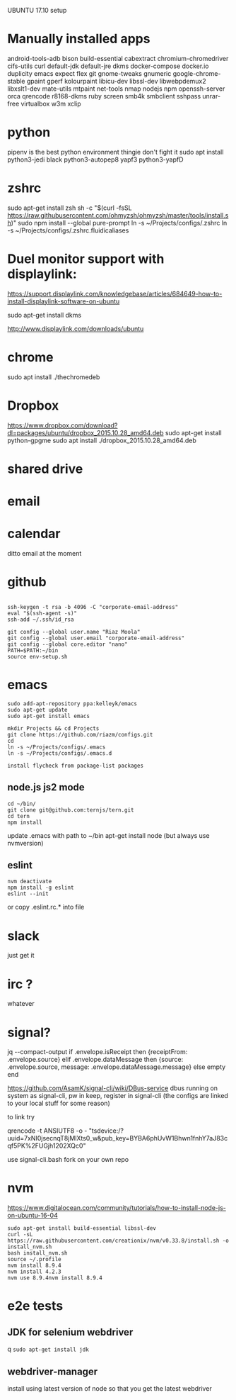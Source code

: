 UBUNTU 17.10 setup

# Manually installed apps
android-tools-adb bison build-essential cabextract chromium-chromedriver cifs-utils curl default-jdk default-jre dkms docker-compose docker.io duplicity emacs expect flex git gnome-tweaks gnumeric google-chrome-stable gpaint gperf kolourpaint libicu-dev libssl-dev libwebpdemux2 libxslt1-dev mate-utils mtpaint net-tools nmap nodejs npm openssh-server orca qrencode r8168-dkms ruby screen smb4k smbclient sshpass unrar-free virtualbox w3m xclip


# python
pipenv is the best python environment thingie don't fight it
sudo apt install python3-jedi black python3-autopep8 yapf3 python3-yapfD



# zshrc
sudo apt-get install zsh
sh -c "$(curl -fsSL https://raw.githubusercontent.com/ohmyzsh/ohmyzsh/master/tools/install.sh)"
sudo npm install --global pure-prompt
ln -s ~/Projects/configs/.zshrc
ln -s ~/Projects/configs/.zshrc.fluidicaliases

# Duel monitor support with displaylink:

https://support.displaylink.com/knowledgebase/articles/684649-how-to-install-displaylink-software-on-ubuntu

sudo apt-get install dkms

http://www.displaylink.com/downloads/ubuntu

# chrome

sudo apt install ./thechromedeb

# Dropbox

https://www.dropbox.com/download?dl=packages/ubuntu/dropbox_2015.10.28_amd64.deb
sudo apt-get install python-gpgme
sudo apt install ./dropbox_2015.10.28_amd64.deb

# shared drive

# email


# calendar

ditto email at the moment

# github
```sudo apt-get install git

ssh-keygen -t rsa -b 4096 -C "corporate-email-address"
eval "$(ssh-agent -s)"
ssh-add ~/.ssh/id_rsa

git config --global user.name "Riaz Moola"
git config --global user.email "corporate-email-address"
git config --global core.editor "nano"
PATH=$PATH:~/bin
source env-setup.sh
```
# emacs
```
sudo add-apt-repository ppa:kelleyk/emacs
sudo apt-get update
sudo apt-get install emacs

mkdir Projects && cd Projects
git clone https://github.com/riazm/configs.git
cd
ln -s ~/Projects/configs/.emacs
ln -s ~/Projects/configs/.emacs.d

install flycheck from package-list packages

```
## node.js js2 mode
```
cd ~/bin/
git clone git@github.com:ternjs/tern.git
cd tern
npm install
```
update .emacs with path to ~/bin
apt-get install node (but always use nvmversion)

## eslint
```
nvm deactivate
npm install -g eslint
eslint --init
```
or copy .eslint.rc.* into file

# slack

just get it 

# irc ?

whatever

# signal?

jq --compact-output if .envelope.isReceipt then {receiptFrom: .envelope.source} elif .envelope.dataMessage then {source: .envelope.source, message: .envelope.dataMessage.message} else empty end

https://github.com/AsamK/signal-cli/wiki/DBus-service
dbus running on system as signal-cli, pw in keep, register in signal-cli (the configs are linked to your local stuff for some reason)

to link try
 
qrencode -t ANSIUTF8 -o - "tsdevice:/?uuid=7xNI0jsecnqT8jMlXts0_w&pub_key=BYBA6phUvW1Bhwn1fnhY7aJ83cqf5PK%2FUGjh1202XQc0"

use signal-cli.bash fork on your own repo


# nvm 

https://www.digitalocean.com/community/tutorials/how-to-install-node-js-on-ubuntu-16-04

```
sudo apt-get install build-essential libssl-dev
curl -sL https://raw.githubusercontent.com/creationix/nvm/v0.33.8/install.sh -o install_nvm.sh
bash install_nvm.sh
source ~/.profile
nvm install 8.9.4
nvm install 4.2.3
nvm use 8.9.4nvm install 8.9.4
```

# e2e tests
## JDK for selenium webdriver
q
```sudo apt-get install jdk```

## webdriver-manager
install using latest version of node so that you get the latest webdriver

    
